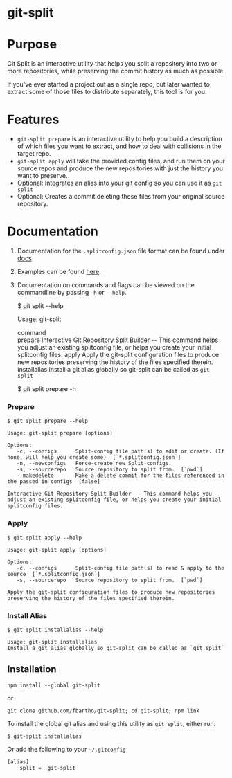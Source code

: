 git-split
=========

# Purpose

Git Split is an interactive utility that helps you split a repository into two or more repositories, while preserving the commit history as much as possible.

If you've ever started a project out as a single repo, but later wanted to extract some of those files to distribute separately, this tool is for you.

# Features

- `git-split prepare` is an interactive utility to help you build a description of which files you want to extract, and how to deal with collisions in the target repo.
- `git-split apply` will take the provided config files, and run them on your source repos and produce the new repositories with just the history you want to preserve.
- Optional: Integrates an alias into your git config so you can use it as `git split`
- Optional: Creates a commit deleting these files from your original source repository.

# Documentation

1. Documentation for the `.splitconfig.json` file format can be found under [docs](../docs/splitconfig.json.md).
2. Examples can be found [here](../example/).
3. Documentation on commands and flags can be viewed on the commandline by passing `-h` or `--help`. 

	$ git split --help

	Usage: git-split <command>

	command     
	  prepare          Interactive Git Repository Split Builder -- This command helps you adjust an existing splitconfig file, or helps you create your initial splitconfig files.
	  apply            Apply the git-split configuration files to produce new repositories preserving the history of the files specified therein.
	  installalias     Install a git alias globally so git-split can be called as `git split`

	$ git split prepare -h

### Prepare

	$ git split prepare --help

	Usage: git-split prepare [options]

	Options:
	   -c, --configs      Split-config file path(s) to edit or create. (If none, will help you create some)  [`*.splitconfig.json`]
	   -n, --newconfigs   Force-create new Split-configs.
	   -s, --sourcerepo   Source repository to split from.  [`pwd`]
	   --makedelete       Make a delete commit for the files referenced in the passed in configs  [false]

	Interactive Git Repository Split Builder -- This command helps you adjust an existing splitconfig file, or helps you create your initial splitconfig files.

### Apply

	$ git split apply --help

	Usage: git-split apply [options]

	Options:
	   -c, --configs      Split-config file path(s) to read & apply to the source  [`*.splitconfig.json`]
	   -s, --sourcerepo   Source repository to split from.  [`pwd`]

	Apply the git-split configuration files to produce new repositories preserving the history of the files specified therein.

### Install Alias

	$ git split installalias --help

	Usage: git-split installalias
	Install a git alias globally so git-split can be called as `git split`

## Installation

	npm install --global git-split

or

	git clone github.com/fbartho/git-split; cd git-split; npm link

To install the global git alias and using this utility as `git split`, either run:
	
	$ git-split installalias

Or add the following to your `~/.gitconfig`

	[alias]
		split = !git-split
